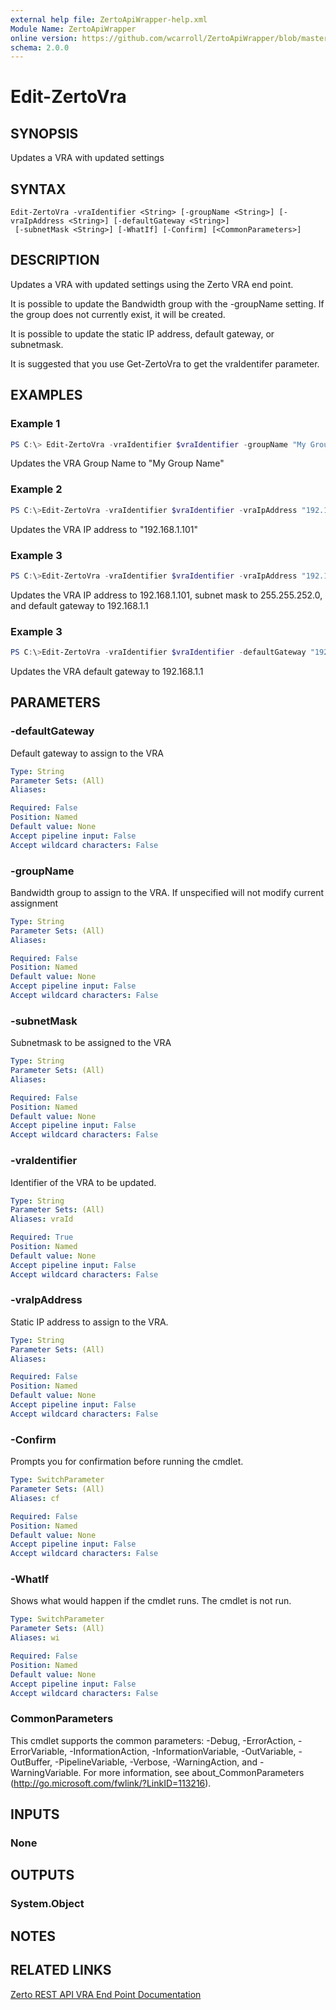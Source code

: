 ```yaml
---
external help file: ZertoApiWrapper-help.xml
Module Name: ZertoApiWrapper
online version: https://github.com/wcarroll/ZertoApiWrapper/blob/master/docs/Edit-ZertoVra.md
schema: 2.0.0
---
```


# Edit-ZertoVra

## SYNOPSIS
Updates a VRA with updated settings

## SYNTAX

```
Edit-ZertoVra -vraIdentifier <String> [-groupName <String>] [-vraIpAddress <String>] [-defaultGateway <String>]
 [-subnetMask <String>] [-WhatIf] [-Confirm] [<CommonParameters>]
```

## DESCRIPTION
Updates a VRA with updated settings using the Zerto VRA end point.

It is possible to update the Bandwidth group with the -groupName setting. If the group does not currently exist, it will be created.

It is possible to update the static IP address, default gateway, or subnetmask.

It is suggested that you use Get-ZertoVra to get the vraIdentifer parameter.

## EXAMPLES

### Example 1
```powershell
PS C:\> Edit-ZertoVra -vraIdentifier $vraIdentifier -groupName "My Group Name"
```

Updates the VRA Group Name to "My Group Name"

### Example 2
```powershell
PS C:\>Edit-ZertoVra -vraIdentifier $vraIdentifier -vraIpAddress "192.168.1.101"
```

Updates the VRA IP address to "192.168.1.101"

### Example 3
```powershell
PS C:\>Edit-ZertoVra -vraIdentifier $vraIdentifier -vraIpAddress "192.168.1.101" -subnetMask "255.255.252.0" -defaultGateway "192.168.1.1"
```

Updates the VRA IP address to 192.168.1.101, subnet mask to 255.255.252.0, and default gateway to 192.168.1.1

### Example 3
```powershell
PS C:\>Edit-ZertoVra -vraIdentifier $vraIdentifier -defaultGateway "192.168.1.1"
```

Updates the VRA default gateway to 192.168.1.1

## PARAMETERS

### -defaultGateway
Default gateway to assign to the VRA

```yaml
Type: String
Parameter Sets: (All)
Aliases:

Required: False
Position: Named
Default value: None
Accept pipeline input: False
Accept wildcard characters: False
```

### -groupName
Bandwidth group to assign to the VRA.
If unspecified will not modify current assignment

```yaml
Type: String
Parameter Sets: (All)
Aliases:

Required: False
Position: Named
Default value: None
Accept pipeline input: False
Accept wildcard characters: False
```

### -subnetMask
Subnetmask to be assigned to the VRA

```yaml
Type: String
Parameter Sets: (All)
Aliases:

Required: False
Position: Named
Default value: None
Accept pipeline input: False
Accept wildcard characters: False
```

### -vraIdentifier
Identifier of the VRA to be updated.

```yaml
Type: String
Parameter Sets: (All)
Aliases: vraId

Required: True
Position: Named
Default value: None
Accept pipeline input: False
Accept wildcard characters: False
```

### -vraIpAddress
Static IP address to assign to the VRA.

```yaml
Type: String
Parameter Sets: (All)
Aliases:

Required: False
Position: Named
Default value: None
Accept pipeline input: False
Accept wildcard characters: False
```

### -Confirm
Prompts you for confirmation before running the cmdlet.

```yaml
Type: SwitchParameter
Parameter Sets: (All)
Aliases: cf

Required: False
Position: Named
Default value: None
Accept pipeline input: False
Accept wildcard characters: False
```

### -WhatIf
Shows what would happen if the cmdlet runs.
The cmdlet is not run.

```yaml
Type: SwitchParameter
Parameter Sets: (All)
Aliases: wi

Required: False
Position: Named
Default value: None
Accept pipeline input: False
Accept wildcard characters: False
```

### CommonParameters
This cmdlet supports the common parameters: -Debug, -ErrorAction, -ErrorVariable, -InformationAction, -InformationVariable, -OutVariable, -OutBuffer, -PipelineVariable, -Verbose, -WarningAction, and -WarningVariable. For more information, see about_CommonParameters (http://go.microsoft.com/fwlink/?LinkID=113216).

## INPUTS

### None
## OUTPUTS

### System.Object
## NOTES

## RELATED LINKS

[Zerto REST API VRA End Point Documentation](http://s3.amazonaws.com/zertodownload_docs/Latest/Zerto%20Virtual%20Replication%20Zerto%20Virtual%20Manager%20%28ZVM%29%20-%20vSphere%20Online%20Help/RestfulAPIs/StatusAPIs.5.117.html#)
